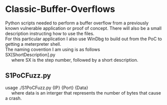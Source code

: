# Classic-Buffer-Overflows<br/>
Python scripts needed to perform a buffer overflow from a previously known vulnerable application or proof of concept. There will also be a small description instructing how to use the files.<br/>
For this particular application I also use WinDbg to build out from the PoC to getting a meterpreter shell. <br/>
The naming covention I am using is as follows<br/>
SX[ShortDescription].py<br/>
&nbsp;&nbsp;&nbsp;&nbsp;&nbsp;where SX is the step number, followed by a short description.

## S1PoCFuzz.py
usage ./S1PoCFuzz.py {IP} {Port} {Data} <br/>
&nbsp;&nbsp;&nbsp;&nbsp;&nbsp;where data is an interger that represents the number of bytes that cause a crash.

